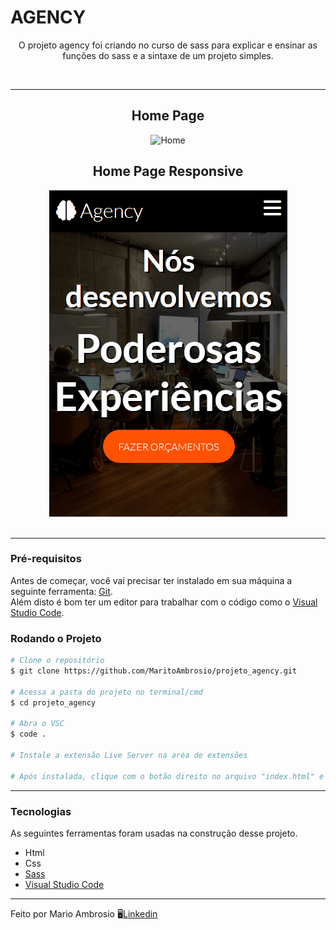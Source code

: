 
# AGENCY

<p align="center">O projeto agency foi criando no curso de sass para explicar e ensinar as funções do sass e a sintaxe de um projeto simples.</p>

<br>
<hr>

<div align="center">
<h2>Home Page</h2>
<img alt="Home" title="Home" src="img/Readme_Agency.gif"/>
<h2>Home Page Responsive</h2>
<img alt="Home" title="Home" src="img/Readme_Agency_Responsive.gif"/>
</div>

<br>
<hr>

### Pré-requisitos

<p>Antes de começar, você vai precisar ter instalado em sua máquina a seguinte ferramenta: <a href="https://git-scm.com/downloads">Git</a>. <br> Além disto é bom ter um editor para trabalhar com o código como o <a href="https://code.visualstudio.com/">Visual Studio Code</a>.</p>

### Rodando o Projeto
```bash
# Clone o repositório
$ git clone https://github.com/MaritoAmbrosio/projeto_agency.git

# Acessa a pasta do projeto no terminal/cmd
$ cd projeto_agency

# Abra o VSC
$ code .

# Instale a extensão Live Server na aréa de extensões

# Após instalada, clique com o botão direito no arquivo "index.html" e escolha a opção "Open with Live Server"
```
<hr>

### Tecnologias
<p>As seguintes ferramentas foram usadas na construção desse projeto.</p>

<ul>
  <li> Html</a> </li>
  <li> Css </li>
  <li> <a href="https://sass-lang.com/">Sass</a> </li>
  <li> <a href="https://code.visualstudio.com/">Visual Studio Code </a> </li>
</ul>

<hr>
<p>Feito por Mario Ambrosio 🖥️<a href="https://www.linkedin.com/in/mario-ambrosio-406353203">Linkedin</a> </p>




